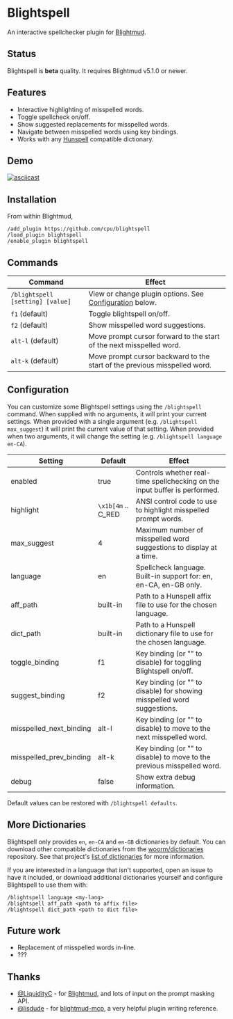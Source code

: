 # Blightspell

An interactive spellchecker plugin for [Blightmud].

[Blightmud]: https://github.com/Blightmud/Blightmud.git

## Status

Blightspell is **beta** quality. It requires Blightmud v5.1.0 or newer.

## Features

* Interactive highlighting of misspelled words.
* Toggle spellcheck on/off.
* Show suggested replacements for misspelled words.
* Navigate between misspelled words using key bindings.
* Works with any [Hunspell] compatible dictionary.

[Hunspell]: https://hunspell.github.io/

## Demo

[![asciicast](https://asciinema.org/a/uHAMcFnDaLxHbzqGxtJrwNCx0.svg)](https://asciinema.org/a/uHAMcFnDaLxHbzqGxtJrwNCx0)

## Installation

From within Blightmud,

```
/add_plugin https://github.com/cpu/blightspell
/load_plugin blightspell
/enable_plugin blightspell
```

## Commands

| Command  | Effect                                                               |
| ---------|----------------------------------------------------------------------|
| `/blightspell [setting] [value]` | View or change plugin options. See [Configuration](#configuration) below. |
| `f1` (default) | Toggle blightspell on/off.                                       |
| `f2` (default) | Show misspelled word suggestions.                                |
| `alt-l` (default) | Move prompt cursor forward to the start of the next misspelled word.|
| `alt-k` (default) | Move prompt cursor backward to the start of the previous misspelled word. |

## Configuration

You can customize some Blightspell settings using the `/blightspell` command.
When supplied with no arguments, it will print your current settings. When
provided with a single argument (e.g. `/blightspell max_suggest`) it will print
the current value of that setting. When provided when two arguments, it will
change the setting (e.g. `/blightspell language en-CA`).

| Setting    | Default | Effect                                                   |
| -----------|---------|----------------------------------------------------------|
| enabled    | true | Controls whether real-time spellchecking on the input buffer is performed. |
| highlight  | `\x1b[4m` .. C_RED | ANSI control code to use to highlight misspelled prompt words. |
| max_suggest | 4 | Maximum number of misspelled word suggestions to display at a time. |
| language   | en |Spellcheck language. Built-in support for: en, en-CA, en-GB only. |
| aff_path   | built-in | Path to a Hunspell affix file to use for the chosen language. |
| dict_path  | built-in | Path to a Hunspell dictionary file to use for the chosen language. |
| toggle_binding | f1 | Key binding (or "" to disable) for toggling Blightspell on/off. |
| suggest_binding | f2 | Key binding (or "" to disable) for showing misspelled word suggestions. |
| misspelled_next_binding| alt-l | Key binding (or "" to disable) to move to the next misspelled word. |
| misspelled_prev_binding| alt-k | Key binding (or "" to disable) to move to the previous misspelled word. |
| debug      | false | Show extra debug information. |

Default values can be restored with `/blightspell defaults`.

## More Dictionaries

Blightspell only provides `en`, `en-CA` and `en-GB` dictionaries by default.
You can download other compatible dictionaries from the [woorm/dictionaries]
repository. See that project's [list of dictionaries][dict-list] for more
information.

If you are interested in a language that isn't supported, open an issue to have
it included, or download additional dictionaries yourself and configure
Blightspell to use them with:

```
/blightspell language <my-lang>
/blightspell aff_path <path to affix file>
/blightspell dict_path <path to dict file>
```

[woorm/dictionaries]: https://github.com/wooorm/dictionaries
[dict-list]: https://github.com/wooorm/dictionaries#list-of-dictionaries

## Future work

* Replacement of misspelled words in-line.
* ???

## Thanks

* [@LiquidityC] - for [Blightmud], and lots of input on the prompt masking API.
* [@lisdude] - for [blightmud-mcp][blightmud-mcp], a very helpful plugin writing
  reference.

[@LiquidityC]: https://github.com/liquidityc 
[@lisdude]: https://github.com/lisdude
[blightmud-mcp]: https://github.com/lisdude/blightmud_mcp
